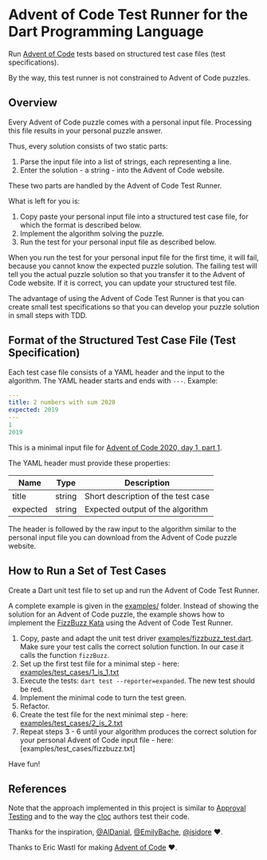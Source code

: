 # Advent of Code Test Runner for the Dart Programming Language

Run [Advent of Code](https://adventofcode.com) tests based on structured test case files (test specifications).

By the way, this test runner is not constrained to Advent of Code puzzles.

## Overview

Every Advent of Code puzzle comes with a personal input file. Processing this file results in your personal puzzle answer.

Thus, every solution consists of two static parts:

1. Parse the input file into a list of strings, each representing a line.
2. Enter the solution - a string - into the Advent of Code website.

These two parts are handled by the Advent of Code Test Runner.

What is left for you is:

1. Copy paste your personal input file into a structured test case file, for which the format is described below.
2. Implement the algorithm solving the puzzle.
3. Run the test for your personal input file as described below.

When you run the test for your personal input file for the first time, it will fail, because you cannot know the expected puzzle solution. The failing test will tell you the actual puzzle solution so that you transfer it to the Advent of Code website. If it is correct, you can update your structured test file.

The advantage of using the Advent of Code Test Runner is that you can create small test specifications so that you can develop your puzzle solution in small steps with TDD.

## Format of the Structured Test Case File (Test Specification)

Each test case file consists of a YAML header and the input to the algorithm. The YAML header starts and ends with `---`. Example:

```yaml
---
title: 2 numbers with sum 2020
expected: 2019
---
1
2019
```

This is a minimal input file for [Advent of Code 2020, day 1, part 1](https://adventofcode.com/2020/day/1).

The YAML header must provide these properties:

| Name | Type | Description |
| --- | --- | --- |
| title | string | Short description of the test case |
| expected | string | Expected output of the algorithm |

The header is followed by the raw input to the algorithm similar to the personal input file you can download from the Advent of Code puzzle website.

## How to Run a Set of Test Cases

Create a Dart unit test file to set up and run the Advent of Code Test Runner.

A complete example is given in the [examples/](./examples) folder. Instead of showing the solution for an Advent of Code puzzle, the example shows how to implement the [FizzBuzz Kata](https://codingdojo.org/kata/FizzBuzz/) using the Advent of Code Test Runner.

1. Copy, paste and adapt the unit test driver [examples/fizzbuzz_test.dart](./examples/fizzbuzz_test.dart). Make sure your test calls the correct solution function. In our case it calls the function `fizzBuzz`.
2. Set up the first test file for a minimal step - here: [examples/test_cases/1_is_1.txt](examples/test_cases/1_is_1.txt)
3. Execute the tests: `dart test --reporter=expanded`. The new test should be red.
4. Implement the minimal code to turn the test green.
5. Refactor.
6. Create the test file for the next minimal step - here: [examples/test_cases/2_is_2.txt](examples/test_cases/2_is_2.txt)
7. Repeat steps 3 - 6 until your algorithm produces the correct solution for your personal Advent of Code input file - here: [examples/test_cases/fizzbuzz.txt]

Have fun!

## References

Note that the approach implemented in this project is similar to [Approval Testing](https://approvaltests.com) and to the way the [cloc](https://github.com/AlDanial/cloc) authors test their code.

Thanks for the inspiration, [@AlDanial](https://github.com/aldanial), [@EmilyBache](https://github.com/emilybache), [@isidore](https://github.com/isidore) ❤️.

Thanks to Eric Wastl for making [Advent of Code](https://adventofcode.com) ❤️.